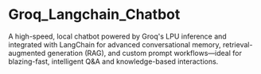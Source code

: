 # Groq_Langchain_Chatbot
A high-speed, local chatbot powered by Groq's LPU inference and integrated with LangChain for advanced conversational memory, retrieval-augmented generation (RAG), and custom prompt workflows—ideal for blazing-fast, intelligent Q&amp;A and knowledge-based interactions.
